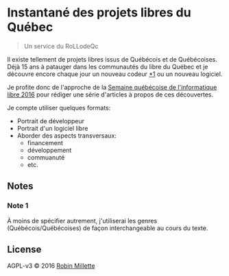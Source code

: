 # Instantané des projets libres du Québec
> Un service du RoLLodeQc

Il existe tellement de projets libres issus de Québécois et de Québécoises.
Déjà 15 ans à patauger dans les communautés du libre du Québec et
je découvre encore chaque jour un nouveau codeur [*1][] ou un nouveau logiciel.

Je profite donc de l'approche de la [Semaine québécoise de l'informatique libre 2016][SQIL]
pour rédiger une série d'articles à propos de ces découvertes.

Je compte utiliser quelques formats:

* Portrait de développeur
* Portrait d'un logiciel libre
* Aborder des aspects transversaux:
  * financement
  * développement
  * commuanuté
  * etc.

## Notes
### Note 1
À moins de spécifier autrement, j'utiliserai les genres (Québécois/Québécoises)
de façon interchangeable au cours du texte.

## License
AGPL-v3 © 2016 [Robin Millette](http://robin.millette.info)

[*1]: #note-1
[SQIL]: <http://2016.sqil.info/>
